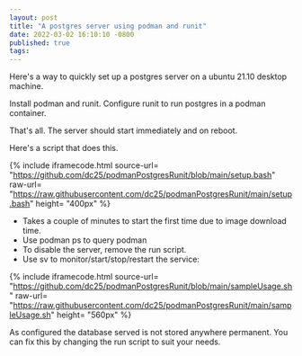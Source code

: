 ```yaml
---
layout: post
title: "A postgres server using podman and runit"
date: 2022-03-02 16:10:10 -0800
published: true
tags:
---
```


Here's a way to quickly set up a postgres server on a ubuntu 21.10 desktop machine.

Install podman and runit.
Configure runit to run postgres in a podman container.

That's all.  The server should start immediately and on reboot.

Here's a script that does this.

{% include iframecode.html 
              source-url= "https://github.com/dc25/podmanPostgresRunit/blob/main/setup.bash"
              raw-url=    "https://raw.githubusercontent.com/dc25/podmanPostgresRunit/main/setup.bash"
              height=     "400px" %}

* Takes a couple of minutes to start the first time due to image download time.
* Use podman ps to query podman
* To disable the server, remove the run script.
* Use sv to monitor/start/stop/restart the service:

{% include iframecode.html 
              source-url= "https://github.com/dc25/podmanPostgresRunit/blob/main/sampleUsage.sh"
              raw-url=    "https://raw.githubusercontent.com/dc25/podmanPostgresRunit/main/sampleUsage.sh"
              height=     "560px" %}


As configured the database served is not stored anywhere permanent.   You can fix this by changing the run script to suit your needs.

